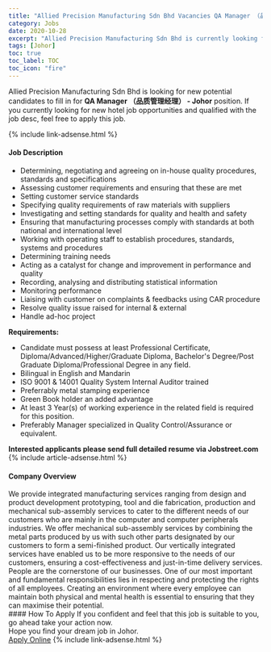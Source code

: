 ```yaml
---
title: "Allied Precision Manufacturing Sdn Bhd Vacancies QA Manager （品质管理经理） - Johor" 
category: Jobs 
date: 2020-10-28 
excerpt: "Allied Precision Manufacturing Sdn Bhd is currently looking for suitable person to fill in the QA Manager （品质管理经理） - Johor which positioned at Johor" 
tags: [Johor] 
toc: true 
toc_label: TOC 
toc_icon: "fire" 
--- 
```


<p>Allied Precision Manufacturing Sdn Bhd is looking for new potential candidates to fill in for <b>QA Manager （品质管理经理） - Johor</b> position. If you currently looking for new hotel job opportunities and qualified with the job desc, feel free to apply this job.
</p>{% include link-adsense.html %} 
<div><div><h4>Job Description</h4></div><div><div><span><div><div><ul><li>Determining, negotiating and agreeing on in-house quality procedures, standards and specifications</li><li>Assessing customer requirements and ensuring that these are met</li><li>Setting customer service standards</li><li>Specifying quality requirements of raw materials with suppliers</li><li>Investigating and setting standards for quality and health and safety</li><li>Ensuring that manufacturing processes comply with standards at both national and international level</li><li>Working with operating staff to establish procedures, standards, systems and procedures</li><li>Determining training needs</li><li>Acting as a catalyst for change and improvement in performance and quality</li><li>Recording, analysing and distributing statistical information</li><li>Monitoring performance</li><li>Liaising with customer on complaints &amp; feedbacks using CAR procedure</li><li>Resolve quality issue raised for internal &amp; external</li><li>Handle ad-hoc project</li></ul></div><div><strong>Requirements:</strong></div><ul><li>Candidate must possess at least Professional Certificate, Diploma/Advanced/Higher/Graduate Diploma, Bachelor's Degree/Post Graduate Diploma/Professional Degree&#160;in any field.</li><li>Bilingual in English and Mandarin</li><li>ISO 9001 &amp; 14001&#160;Quality System Internal Auditor trained</li><li>Preferrably metal stamping experience</li><li>Green Book holder an added advantage</li><li>At least 3&#160;Year(s) of working experience in the related field is required for this position.</li><li>Preferably Manager specialized in Quality Control/Assurance or equivalent.</li></ul><div><strong>Interested applicants please send full detailed resume via Jobstreet.com</strong></div></div></span></div></div></div> 
{% include article-adsense.html %} 
<div><div><h4>Company Overview</h4></div><div><div><span><div><div>
<div>We provide integrated manufacturing services ranging from design and product development prototyping, tool and die fabrication, production and mechanical sub-assembly services to cater to the different needs of our customers who are mainly in the computer and computer peripherals industries. We offer mechanical sub-assembly services by combining the metal parts produced by us with such other parts designated by our customers to form a semi-finished product. Our vertically integrated services have enabled us to be more responsive to the needs of our customers, ensuring a&#160;cost-effectiveness and just-in-time delivery services.</div>
<div>People are the cornerstone of our businesses. One of our most important and fundamental responsibilities lies in respecting and protecting the rights of all employees. Creating an environment where every employee can maintain both physical and mental health is essential to ensuring that they can maximise their potential.</div>
</div></div></span></div></div></div> 
#### How To Apply 
If you confident and feel that this job is suitable to you, go ahead take your action now. <br/> 
Hope you find your dream job in Johor. <br/> 
<a href="https://www.jobstreet.com.my/en/job/qa-manager-（品质管理经理）-johor-4413434?jobId=jobstreet-my-job-4413434" class="btn btn--info" target="_blank" rel="nofollow noopenner">Apply Online</a> 
{% include link-adsense.html %} 